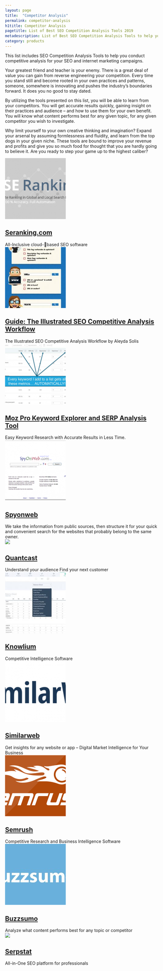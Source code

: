 ```yaml
---
layout: page
title:  "Competitor Analysis"
permalink: competitor-analysis
h1title: Competitor Analysis
pagetitle: List of Best SEO Competition Analysis Tools 2019  
metadescription: List of Best SEO Competition Analysis Tools to help you conduct competitive analysis for your SEO and internet marketing campaigns.
category: products
---
```

This list includes SEO Competition Analysis Tools to help you conduct competitive analysis for your SEO and internet marketing campaigns.

Your greatest friend and teacher is your enemy. There is a great deal of value you can gain from reverse engineering your competition. Every time you stand still and become rooted in your own practices and patterns, someone, somewhere is innovating and pushes the industry’s boundaries forward. It does you no good to stay dated.

By utilizing the tools presented on this list, you will be able to learn from your competitors. You will get accurate results quickly, gaining insight on their practices and audience – and how to use them for your own benefit. You will know what content performs best for any given topic, for any given competitor you wish to investigate.

Why limit yourself to your own creative thinking and imagination? Expand your arsenal by assuming formlessness and fluidity, and learn from the top dogs in your given niche. These tools are bound to improve your revenue and profits and give you so much food for thought that you are hardly going to believe it. Are you ready to step your game up to the highest caliber?

<article class="resource">
<div class="resource__thumb"><img  src="/wp-content/uploads/2017/01/seranking-com-200x200.png"  /></div>
<div class="resource__info">
<h2 ><a href="https://seranking.com/?ref=curatedseotools.com" target="_blank class=">Seranking.com</a></h2>
All-Inclusive cloud-based SEO software

</div>
</article><article class="resource">
<div class="resource__thumb"><img  src="/wp-content/uploads/2016/12/guide-the-illustrated-seo-competitive-analysis-workflow-200x200.jpg"  /></div>
<div class="resource__info">
<h2 ><a href="https://moz.com/blog/illustrated-seo-competitive-analysis-workflow?ref=curatedseotools.com" target="_blank class=">Guide: The Illustrated SEO Competitive Analysis Workflow</a></h2>
The Illustrated SEO Competitive Analysis Workflow by Aleyda Solis

</div>
</article><article class="resource">
<div class="resource__thumb"><img  src="/wp-content/uploads/2016/12/moz-pro-keyword-explorer-and-serp-analysis-tool-200x200.png"  /></div>
<div class="resource__info">
<h2 ><a href="https://moz.com/tools/keyword-difficulty?ref=curatedseotools.com" target="_blank class=">Moz Pro Keyword Explorer and SERP Analysis Tool</a></h2>
Easy Keyword Research with Accurate Results in Less Time.

</div>
</article><article class="resource">
<div class="resource__thumb"><img  src="/wp-content/uploads/2016/12/spyonweb-200x200.png"  /></div>
<div class="resource__info">
<h2 ><a href="http://spyonweb.com/?ref=curatedseotools.com" target="_blank class=">Spyonweb</a></h2>
We take the information from public sources, then structure it for your quick and convenient search for the websites that probably belong to the same owner.

</div>
</article><article class="resource">
<div class="resource__thumb"><img  src="/wp-content/uploads/2016/12/quantcast-200x200.png" sizes="(max-width: 200px) 100vw, 200px" srcset="https://curatedseotools.com/wp-content/uploads/2016/12/quantcast-200x200.png 200w, https://curatedseotools.com/wp-content/uploads/2016/12/quantcast-500x500.png 500w, https://curatedseotools.com/wp-content/uploads/2016/12/quantcast-90x90.png 90w, https://curatedseotools.com/wp-content/uploads/2016/12/quantcast.png 518w"  /></div>
<div class="resource__info">
<h2 ><a href="https://www.quantcast.com/?ref=curatedseotools.com" target="_blank class=">Quantcast</a></h2>
Understand your audience Find your next customer

</div>
</article><article class="resource">
<div class="resource__thumb"><img  src="/wp-content/uploads/2016/12/knowlium-200x200.jpg"  /></div>
<div class="resource__info">
<h2 ><a href="https://knowlium.com/?ref=curatedseotools.com" target="_blank class=">Knowlium</a></h2>
Competitive Intelligence Software

</div>
</article><article class="resource">
<div class="resource__thumb"><img  src="/wp-content/uploads/2016/12/similarweb-200x200.png"  /></div>
<div class="resource__info">
<h2 ><a href="https://www.similarweb.com/?ref=curatedseotools.com" target="_blank class=">Similarweb</a></h2>
Get insights for any website or app – Digital Market Intelligence for Your Business

</div>
</article><article class="resource">
<div class="resource__thumb"><img  src="/wp-content/uploads/2016/12/semrush-200x200.png"  /></div>
<div class="resource__info">
<h2 ><a href="https://www.semrush.com/?ref=curatedseotools.com" target="_blank class=">Semrush</a></h2>
Сompetitive Research and Business Intelligence Software

</div>
</article><article class="resource">
<div class="resource__thumb"><img  src="/wp-content/uploads/2016/12/buzzsumo-200x200.jpg"  /></div>
<div class="resource__info">
<h2 ><a href="http://buzzsumo.com/?ref=curatedseotools.com" target="_blank class=">Buzzsumo</a></h2>
Analyze what content performs best for any topic or competitor

</div>
</article><article class="resource">
<div class="resource__thumb"><img  src="/wp-content/uploads/2016/12/images-1-200x200.png" sizes="(max-width: 200px) 100vw, 200px" srcset="https://curatedseotools.com/wp-content/uploads/2016/12/images-1-200x200.png 200w, https://curatedseotools.com/wp-content/uploads/2016/12/images-1-90x90.png 90w, https://curatedseotools.com/wp-content/uploads/2016/12/images-1.png 225w"  /></div>
<div class="resource__info">
<h2 ><a href="https://serpstat.com/?ref=curatedseotools.com" target="_blank class=">Serpstat</a></h2>
All-in-One SEO platform for professionals

</div>
</article>
